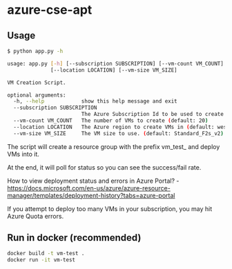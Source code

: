 # azure-cse-apt

## Usage

```bash
$ python app.py -h

usage: app.py [-h] [--subscription SUBSCRIPTION] [--vm-count VM_COUNT]
              [--location LOCATION] [--vm-size VM_SIZE]

VM Creation Script.

optional arguments:
  -h, --help            show this help message and exit
  --subscription SUBSCRIPTION
                        The Azure Subscription Id to be used to create the VMs
  --vm-count VM_COUNT   The number of VMs to create (default: 20)
  --location LOCATION   The Azure region to create VMs in (default: westus2)
  --vm-size VM_SIZE     The VM size to use. (default: Standard_F2s_v2)
```

The script will create a resource group with the prefix vm_test_ and deploy VMs into it.

At the end, it will poll for status so you can see the success/fail rate.

How to view deployment status and errors in Azure Portal? - https://docs.microsoft.com/en-us/azure/azure-resource-manager/templates/deployment-history?tabs=azure-portal

If you attempt to deploy too many VMs in your subscription, you may hit Azure Quota errors.

## Run in docker (recommended)

```bash
docker build -t vm-test .
docker run -it vm-test
```
